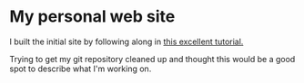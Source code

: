 # My personal web site
I built the initial site by following along in 
<a href="http://jmcglone.com/guides/github-pages/">this excellent tutorial.</a>

Trying to get my git repository cleaned up and thought this would be a good spot to 
describe what I'm working on.